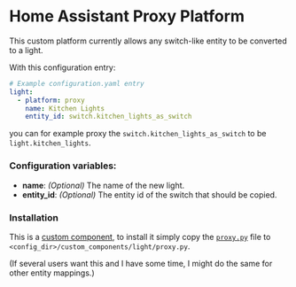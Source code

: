 # Home Assistant Proxy Platform

This custom platform currently allows any switch-like entity to be converted to a light.

With this configuration entry:

```yaml
# Example configuration.yaml entry
light:
  - platform: proxy
    name: Kitchen Lights
    entity_id: switch.kitchen_lights_as_switch
```

you can for example proxy the `switch.kitchen_lights_as_switch` to be `light.kitchen_lights`.

### Configuration variables:

- **name**: *(Optional)* The name of the new light.
- **entity_id**: *(Optional)* The entity id of the switch that should be copied.

### Installation

This is a [custom component](https://home-assistant.io/developers/creating_components/), to install it simply copy the [`proxy.py`](proxy.py) file to `<config_dir>/custom_components/light/proxy.py`.

(If several users want this and I have some time, I might do the same for other entity mappings.)
